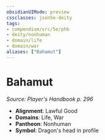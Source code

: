 ```yaml
---
obsidianUIMode: preview
cssclasses: json5e-deity
tags:
- compendium/src/5e/phb
- deity/nonhuman
- domain/life
- domain/war
aliases: ["Bahamut"]
---
```

# Bahamut
*Source: Player's Handbook p. 296* 

- **Alignment**: Lawful Good
- **Domains**: Life, War
- **Pantheon**: Nonhuman
- **Symbol**: Dragon's head in profile